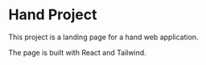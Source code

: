 # Hand Project

This project is a landing page for a hand web application.

The page is built with React and Tailwind.

